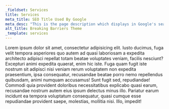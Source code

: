 ```yaml
---
_fieldset: Services
title: Services
meta_title: SEO Title Used By Google
meta_desc: "This is the page description which displays in Google's search results, it is important for SEO."
alt_title: Breaking Barriers Theme
_template: services
---
```

Lorem ipsum dolor sit amet, consectetur adipisicing elit. Iusto ducimus, fuga velit tempora asperiores quo autem ad quasi laboriosam a expedita architecto adipisci repellat totam beatae voluptates veniam, facilis nesciunt? Excepturi animi expedita quaerat, enim hic iste. Fuga quam fugit iste nostrum sit adipisci nisi veniam rerum voluptatem non expedita praesentium, ipsa consequatur, recusandae beatae porro nemo repellendus quibusdam, animi numquam accusamus! Sunt fugit sed, repudiandae! Commodi quia provident doloribus necessitatibus explicabo quasi earum, recusandae nostrum autem eius ipsum delectus minus illo. Pariatur earum incidunt ea tempora voluptatum consequatur, quasi cumque esse repudiandae provident saepe, molestias, mollitia nisi. Illo, impedit!
